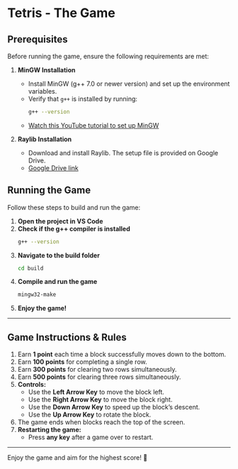 # Tetris - The Game

## Prerequisites

Before running the game, ensure the following requirements are met:

1. **MinGW Installation**
   - Install MinGW (g++ 7.0 or newer version) and set up the environment variables.
   - Verify that `g++` is installed by running:
     ```sh
     g++ --version
     ```
   - [Watch this YouTube tutorial to set up MinGW](https://youtu.be/-KayVZq1a58?si=NKJwpjIGgTZvhU07)

3. **Raylib Installation**
   - Download and install Raylib. The setup file is provided on Google Drive.
   - [Google Drive link](https://drive.google.com/drive/folders/11l_80P5bKV4J8jj5k3wIHviuVNj2fsgC?usp=sharing)

## Running the Game

Follow these steps to build and run the game:

1. **Open the project in VS Code**
2. **Check if the g++ compiler is installed**
   ```sh
   g++ --version
   ```
3. **Navigate to the build folder**
   ```sh
   cd build
   ```
4. **Compile and run the game**
   ```sh
   mingw32-make
   ```
5. **Enjoy the game!**

---

## Game Instructions & Rules

1. Earn **1 point** each time a block successfully moves down to the bottom.
2. Earn **100 points** for completing a single row.
3. Earn **300 points** for clearing two rows simultaneously.
4. Earn **500 points** for clearing three rows simultaneously.
5. **Controls:**
   - Use the **Left Arrow Key** to move the block left.
   - Use the **Right Arrow Key** to move the block right.
   - Use the **Down Arrow Key** to speed up the block’s descent.
   - Use the **Up Arrow Key** to rotate the block.
6. The game ends when blocks reach the top of the screen.
7. **Restarting the game:**
   - Press **any key** after a game over to restart.
---

Enjoy the game and aim for the highest score! 🚀
